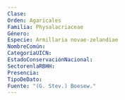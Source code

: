 ```yaml
---
Clase: 
Orden: Agaricales
Familia: Physalacriaceae
Género: 
Especie: Armillaria novae-zelandiae
NombreComún: 
CategoríaUICN: 
EstadoConservaciónNacional: 
SectorenlaRBHH: 
Presencia: 
TipoDeDato: 
Fuente: "(G. Stev.) Boesew."
---
```

